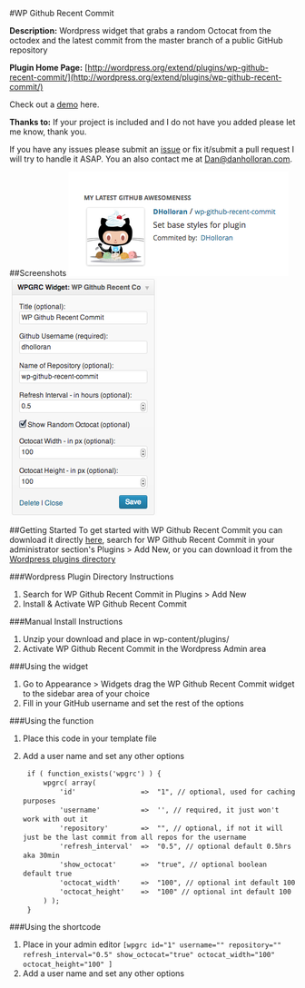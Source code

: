 #WP Github Recent Commit

**Description:** Wordpress widget that grabs a random Octocat from the octodex and the latest commit from the master branch of a public GitHub repository

**Plugin Home Page:** [http://wordpress.org/extend/plugins/wp-github-recent-commit/](http://wordpress.org/extend/plugins/wp-github-recent-commit/)

Check out a [demo](http://demo.danholloran.com/github-commit-widget-demo/) here.

**Thanks to:** If your project is included and I do not have you added please let me know, thank you.

If you have any issues please submit an [issue](https://github.com/DHolloran/wp-github-recent-commit/issues/new) or fix it/submit a pull request I will try to handle it ASAP. You an also contact me at [Dan@danholloran.com](mailto:dan@danholloran.com).

##Screenshots
![image](screenshot1.png)
![image](screenshot2.png)

##Getting Started
To get started with WP Github Recent Commit you can download it directly [here](https://github.com/DHolloran/wp-github-recent-commit/archive/master.zip), search for WP Github Recent Commit in your administrator section's Plugins > Add New, or you can download it from the [Wordpress plugins directory](http://wordpress.org/extend/plugins/wp-github-recent-commit/)


###Wordpress Plugin Directory Instructions
1. Search for WP Github Recent Commit in Plugins > Add New
2. Install &amp; Activate WP Github Recent Commit

###Manual Install Instructions
1. Unzip your download and place in wp-content/plugins/
2. Activate WP Github Recent Commit in the Wordpress Admin area

###Using the widget
1. Go to Appearance > Widgets drag the WP Github Recent Commit widget to the sidebar area of your choice
2. Fill in your GitHub username and set the rest of the options

###Using the function
1. Place this code in your template file
2. Add a user name and set any other options

		if ( function_exists('wpgrc') ) {
			wpgrc( array(
				'id'				=>	"1", // optional, used for caching purposes
				'username'			=>	'', // required, it just won't work with out it
				'repository'		=>	"", // optional, if not it will just be the last commit from all repos for the username
				'refresh_interval'	=>	"0.5", // optional default 0.5hrs aka 30min
				'show_octocat'		=>	"true", // optional boolean default true
				'octocat_width'		=>	"100", // optional int default 100
				'octocat_height'	=>	"100" // optional int default 100
			) );
		}

###Using the shortcode
1. Place in your admin editor `[wpgrc id="1" username="" repository="" refresh_interval="0.5" show_octocat="true" octocat_width="100" octocat_height="100" ]`
2. Add a user name and set any other options
